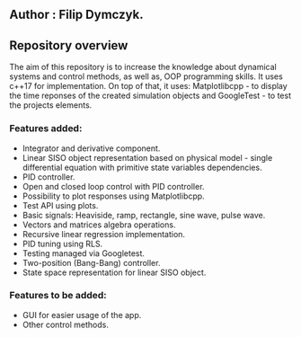 ## Author : Filip Dymczyk.

## Repository overview
The aim of this repository is to increase the knowledge about dynamical systems and control methods, as well as, OOP programming skills. It uses c++17 for implementation. On top of that, it uses: Matplotlibcpp - to display the time reponses of the created simulation objects and GoogleTest - to test the projects elements.

### Features added:
- Integrator and derivative component.
- Linear SISO object representation based on physical model - single differential equation with primitive state variables dependencies.
- PID controller.
- Open and closed loop control with PID controller.
- Possibility to plot responses using Matplotlibcpp.
- Test API using plots.
- Basic signals: Heaviside, ramp, rectangle, sine wave, pulse wave.
- Vectors and matrices algebra operations.
- Recursive linear regression implementation.
- PID tuning using RLS.
- Testing managed via Googletest.
- Two-position (Bang-Bang) controller.
- State space representation for linear SISO object.

### Features to be added:
- GUI for easier usage of the app.
- Other control methods.
